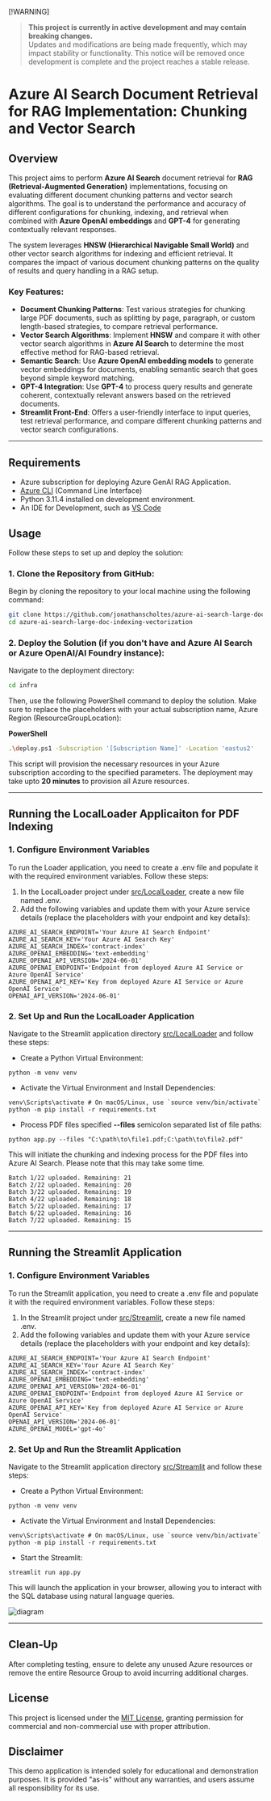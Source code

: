 [!WARNING]  
> **This project is currently in active development and may contain breaking changes.**  
> Updates and modifications are being made frequently, which may impact stability or functionality. This notice will be removed once development is complete and the project reaches a stable release.

# Azure AI Search Document Retrieval for RAG Implementation: Chunking and Vector Search



## Overview

This project aims to perform **Azure AI Search** document retrieval for **RAG (Retrieval-Augmented Generation)** implementations, focusing on evaluating different document chunking patterns and vector search algorithms. The goal is to understand the performance and accuracy of different configurations for chunking, indexing, and retrieval when combined with **Azure OpenAI embeddings** and **GPT-4** for generating contextually relevant responses.

The system leverages **HNSW (Hierarchical Navigable Small World)** and other vector search algorithms for indexing and efficient retrieval. It compares the impact of various document chunking patterns on the quality of results and query handling in a RAG setup.


### Key Features:
- **Document Chunking Patterns**: Test various strategies for chunking large PDF documents, such as splitting by page, paragraph, or custom length-based strategies, to compare retrieval performance.
- **Vector Search Algorithms**: Implement **HNSW** and compare it with other vector search algorithms in **Azure AI Search** to determine the most effective method for RAG-based retrieval.
- **Semantic Search**: Use **Azure OpenAI embedding models** to generate vector embeddings for documents, enabling semantic search that goes beyond simple keyword matching.
- **GPT-4 Integration**: Use **GPT-4** to process query results and generate coherent, contextually relevant answers based on the retrieved documents.
- **Streamlit Front-End**: Offers a user-friendly interface to input queries, test retrieval performance, and compare different chunking patterns and vector search configurations.

---

## Requirements
- Azure subscription for deploying Azure GenAI RAG Application.
- [Azure CLI](https://learn.microsoft.com/en-us/cli/azure/get-started-with-azure-cli) (Command Line Interface)
- Python 3.11.4 installed on development environment.
- An IDE for Development, such as [VS Code](https://code.visualstudio.com/download)

## Usage

Follow these steps to set up and deploy the solution:

### 1. Clone the Repository from GitHub:  
Begin by cloning the repository to your local machine using the following command:

```bash
git clone https://github.com/jonathanscholtes/azure-ai-search-large-doc-indexing-vectorization.git
cd azure-ai-search-large-doc-indexing-vectorization
```


### 2. Deploy the Solution (if you don't have and Azure AI Search or Azure OpenAI/AI Foundry instance):  
Navigate to the deployment directory:

```bash
cd infra
```

Then, use the following PowerShell command to deploy the solution. Make sure to replace the placeholders with your actual subscription name, Azure Region (ResourceGroupLocation):

**PowerShell**
```bash
.\deploy.ps1 -Subscription '[Subscription Name]' -Location 'eastus2' 
```
This script will provision the necessary resources in your Azure subscription according to the specified parameters. The deployment may take upto **20 minutes** to provision all Azure resources.



---


## Running the LocalLoader Applicaiton for PDF Indexing

### 1. Configure Environment Variables

To run the Loader application, you need to create a .env file and populate it with the required environment variables. Follow these steps:

1. In the LocalLoader project under [src/LocalLoader](src/LocalLoader), create a new file named .env.
2. Add the following variables and update them with your Azure service details (replace the placeholders with your endpoint and key details):

```
AZURE_AI_SEARCH_ENDPOINT='Your Azure AI Search Endpoint'
AZURE_AI_SEARCH_KEY='Your Azure AI Search Key'
AZURE_AI_SEARCH_INDEX='contract-index'
AZURE_OPENAI_EMBEDDING='text-embedding'
AZURE_OPENAI_API_VERSION='2024-06-01'
AZURE_OPENAI_ENDPOINT='Endpoint from deployed Azure AI Service or Azure OpenAI Service'
AZURE_OPENAI_API_KEY='Key from deployed Azure AI Service or Azure OpenAI Service'
OPENAI_API_VERSION='2024-06-01'
```
### 2. Set Up and Run the LocalLoader Application

Navigate to the Streamlit application directory [src/LocalLoader](src/LocalLoader) and follow these steps:

- Create a Python Virtual Environment:

```
python -m venv venv
```
- Activate the Virtual Environment and Install Dependencies:
```
venv\Scripts\activate # On macOS/Linux, use `source venv/bin/activate`
python -m pip install -r requirements.txt
```
- Process PDF files specified **--files** semicolon separated list of file paths:
```
python app.py --files "C:\path\to\file1.pdf;C:\path\to\file2.pdf"
```

This will initiate the chunking and indexing process for the PDF files into Azure AI Search. Please note that this may take some time.

```
Batch 1/22 uploaded. Remaining: 21
Batch 2/22 uploaded. Remaining: 20
Batch 3/22 uploaded. Remaining: 19
Batch 4/22 uploaded. Remaining: 18
Batch 5/22 uploaded. Remaining: 17
Batch 6/22 uploaded. Remaining: 16
Batch 7/22 uploaded. Remaining: 15
```

---

## Running the Streamlit Application

### 1. Configure Environment Variables

To run the Streamlit application, you need to create a .env file and populate it with the required environment variables. Follow these steps:

1. In the Streamlit project under [src/Streamlit](src/Streamlit), create a new file named .env.
2. Add the following variables and update them with your Azure service details (replace the placeholders with your endpoint and key details):

```
AZURE_AI_SEARCH_ENDPOINT='Your Azure AI Search Endpoint'
AZURE_AI_SEARCH_KEY='Your Azure AI Search Key'
AZURE_AI_SEARCH_INDEX='contract-index'
AZURE_OPENAI_EMBEDDING='text-embedding'
AZURE_OPENAI_API_VERSION='2024-06-01'
AZURE_OPENAI_ENDPOINT='Endpoint from deployed Azure AI Service or Azure OpenAI Service'
AZURE_OPENAI_API_KEY='Key from deployed Azure AI Service or Azure OpenAI Service'
OPENAI_API_VERSION='2024-06-01'
AZURE_OPENAI_MODEL='gpt-4o'
```

### 2. Set Up and Run the Streamlit Application

Navigate to the Streamlit application directory [src/Streamlit](src/Streamlit) and follow these steps:

- Create a Python Virtual Environment:

```
python -m venv venv
```
- Activate the Virtual Environment and Install Dependencies:
```
venv\Scripts\activate # On macOS/Linux, use `source venv/bin/activate`
python -m pip install -r requirements.txt
```
- Start the Streamlit:
```
streamlit run app.py
```

This will launch the application in your browser, allowing you to interact with the SQL database using natural language queries.

![diagram](./media/streamlit.png)



---

## Clean-Up

After completing testing, ensure to delete any unused Azure resources or remove the entire Resource Group to avoid incurring additional charges.


## License
This project is licensed under the [MIT License](LICENSE.md), granting permission for commercial and non-commercial use with proper attribution.


## Disclaimer
This demo application is intended solely for educational and demonstration purposes. It is provided "as-is" without any warranties, and users assume all responsibility for its use.